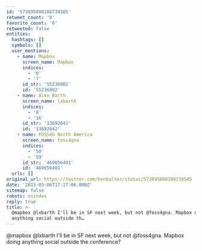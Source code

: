 ```yaml
---
id: '573895088188739585'
retweet_count: '0'
favorite_count: '0'
retweeted: false
entities:
  hashtags: []
  symbols: []
  user_mentions:
    - name: Mapbox
      screen_name: Mapbox
      indices:
        - '0'
        - '7'
      id_str: '55236002'
      id: '55236002'
    - name: Alex Barth
      screen_name: lxbarth
      indices:
        - '8'
        - '16'
      id_str: '13892042'
      id: '13892042'
    - name: FOSS4G North America
      screen_name: foss4gna
      indices:
        - '50'
        - '59'
      id_str: '469656401'
      id: '469656401'
  urls: []
original_url: https://twitter.com/benbalter/status/573895088188739585
date: '2015-03-06T17:17:06.000Z'
sitemap: false
robots: noindex
reply: true
title: >-
  @mapbox @lxbarth I'll be in SF next week, but not @foss4gna. Mapbox doing
  anything social outside th…
---
```


@mapbox @lxbarth I'll be in SF next week, but not @foss4gna. Mapbox doing anything social outside the conference?